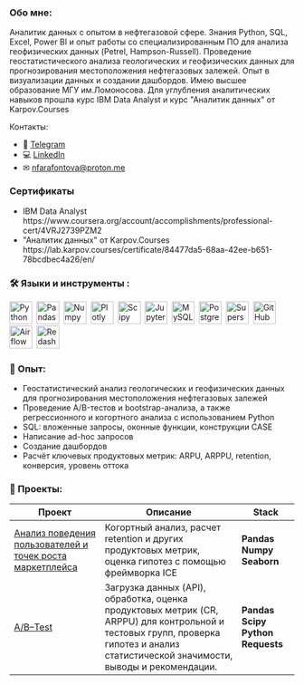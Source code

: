 ### Обо мне:
Аналитик данных с опытом в нефтегазовой сфере. Знания Python, SQL, Excel, Power BI и опыт работы со специализированным ПО для анализа геофизических данных (Petrel, Hampson-Russell).
Проведение геостатистического анализа геологических и геофизических данных для прогнозирования местоположения нефтегазовых залежей.
Опыт в визуализации данных и создании дашбордов. Имею высшее образование МГУ им.Ломоносова.
Для углубления аналитических навыков прошла курс IBM Data Analyst и курс "Аналитик данных" от Karpov.Courses

Контакты:
* 📲 [Telegram](https://t.me/@Magnetic_pole)
* 💻 [LinkedIn](https://www.linkedin.com/in/nadezhda-farafontova-7aa8a2180/)
* ✉ [nfarafontova@proton.me](mailto:nfarafontova@proton.me) 

### Сертификаты
<ul>
<li>IBM Data Analyst
https://www.coursera.org/account/accomplishments/professional-cert/4VRJ2739PZM2
<li>"Аналитик данных" от Karpov.Courses
https://lab.karpov.courses/certificate/84477da5-68aa-42ee-b651-78bcdbec4a26/en/
</ul>

### :hammer_and_wrench: Языки и инструменты :
<div>
  <img src="https://img.shields.io/badge/python-white?logo=python&style=for-the-badge" title="Python" alt="Python" height="40"/>&nbsp;
  <img src="https://img.shields.io/badge/pandas-white?logo=pandas&logoColor=blue&style=for-the-badge" title="Pandas" alt="Pandas" height="40"/>&nbsp;
  <img src="https://img.shields.io/badge/numpy-white?logo=numpy&logoColor=blue&style=for-the-badge" title="Numpy" alt="Numpy" height="40"/>&nbsp;
  <img src="https://img.shields.io/badge/plotly-white?logo=plotly&logoColor=blue&style=for-the-badge" title="Plotly" alt="Plotly" height="40"/>&nbsp;
  <img src="https://img.shields.io/badge/Scipy-white?logo=Scipy&logoColor=black&style=for-the-badge" title="Scipy" alt="Scipy" height="40"/>&nbsp;
  <img src="https://img.shields.io/badge/Jupyter_notebook-white?logo=Jupyter&style=for-the-badge" title="Jupyter" alt="Jupyter" height="40"/>&nbsp;
  <img src="https://img.shields.io/badge/mySQL-white?logo=mySQL&s&style=for-the-badge" title="MySQL"  alt="MySQL" height="40"/>&nbsp;
  <img src="https://img.shields.io/badge/PostgreSQL-white?logo=PostgreSQL&s&style=for-the-badge" title="PostgreSQL" alt="PostgreSQL" height="40"/>&nbsp;
  <img src="https://img.shields.io/badge/Superset-white?logo=Superset&s&logoColor=yellow&style=for-the-badge" title="Superset" alt="Superset" height="40"/>&nbsp;
  <img src="https://img.shields.io/badge/github-white?logo=github&logoColor=black&style=for-the-badge" title="GitHub" alt="GitHub" height="40"/>&nbsp;
  <img src="https://img.shields.io/badge/Airflow-white?logo=Airflow&style=for-the-badge" title="Airflow" alt="Airflow" height="40"/>&nbsp;
  <img src="https://img.shields.io/badge/redash-white?logo=redash&style=for-the-badge" title="Redash" alt="Redash" height="40"/>&nbsp;
</div>

### :metal: Опыт:
<ul>
<li>Геостатистический анализ геологических и геофизических данных для прогнозирования местоположения нефтегазовых залежей
<li>Проведение A/B-тестов и bootstrap-анализа, а также регрессионного и когортного анализа с использованием Python
<li>SQL: вложенные запросы, оконные функции, конструкции CASE
<li>Написание ad-hoc запросов
<li>Создание дашбордов
<li>Расчёт ключевых продуктовых метрик: ARPU, ARPPU, retention, конверсия, уровень оттока
</ul>

### :book: Проекты:
|Проект| Описание | Stack |
|----------------|-----------------|-----|
|[Анализ поведения пользователей и точек роста маркетплейса](https://github.com/NadiaFontoR/Marketplace_Analysis)|Когортный анализ, расчет retention и других продуктовых метрик, оценка гипотез с помощью фреймворка ICE|**Pandas** **Numpy** **Seaborn**|
|[A/B–Test](https://github.com/NadiaFontoR/AB-Test)|Загрузка данных (API), обработка, оценка продуктовых метрик (CR, ARPPU) для контрольной и тестовых групп, проверка гипотез и анализ статистической значимости, выводы и рекомендации.|**Pandas** **Scipy** **Python** **Requests**|
